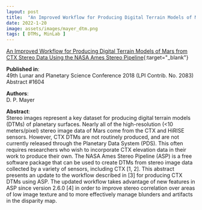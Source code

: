 ```yaml
---
layout: post
title:  "An Improved Workflow for Producing Digital Terrain Models of Mars from CTX Stereo Data Using the NASA Ames Stereo Pipeline"
date: 2022-1-20
image: assets/images/mayer_dtm.png
tags: [ DTMs, MinLab ]
---
```


[An Improved Workflow for Producing Digital Terrain Models of Mars from CTX Stereo Data Using the NASA Ames Stereo Pipeline](https://www.hou.usra.edu/meetings/lpsc2018/pdf/1604.pdf){:target="_blank"}  


**Published in**:   
49th Lunar and Planetary Science Conference 2018 (LPI Contrib. No. 2083) Abstract #1604 

**Authors**:   
D. P. Mayer

**Abstract**:   
Stereo images represent a key dataset for producing digital terrain models (DTMs) of planetary surfaces. Nearly all of the high-resolution (<10 meters/pixel) stereo image data of Mars come from the CTX and HiRISE sensors. However, CTX
DTMs are not routinely produced, and are not currently released through the Planetary Data System (PDS). This often requires researchers who wish to incorporate CTX elevation data in their work to produce their own. The NASA Ames Stereo Pipeline (ASP) is a free software package that can be used to create DTMs from stereo image data collected by a
variety of sensors, including CTX [1, 2]. This abstract presents an update to the workflow described in [3] for producing CTX DTMs using ASP. The updated workflow takes advantage of new features in ASP since version 2.6.0 [4] in order to improve stereo correlation over areas of low image texture and to more effectively manage blunders and
artifacts in the disparity map.